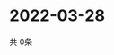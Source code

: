 # 2022-03-28
  共 0条

  <!-- BEGIN -->
  <!-- 最后更新时间Mon Mar 28 2022 06:08:25 GMT+0000 (Coordinated Universal Time) -->
  
  <!-- END -->
  
  